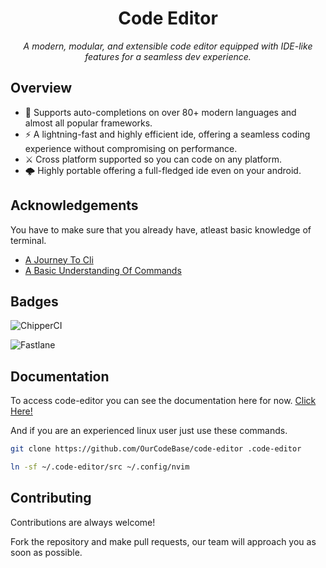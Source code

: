<div align="center">

# Code Editor
<p><i>A modern, modular, and extensible code editor equipped with IDE-like features for a seamless dev experience.</i></p>

</div>

## Overview
- 🎉 Supports auto-completions on over 80+ modern languages and almost all popular frameworks.
- ⚡ A lightning-fast and highly efficient ide, offering a seamless coding experience without compromising on performance.️
- ⚔ Cross platform supported so you can code on any platform.
- 🌩️ Highly portable offering a full-fledged ide even on your android.

## Acknowledgements
You have to make sure that you already have, atleast basic knowledge of terminal.
 - [A Journey To Cli](https://www.geeksforgeeks.org/linux-tutorial/)
 - [A Basic Understanding Of Commands](https://www.geeksforgeeks.org/basic-linux-commands/)
## Badges
![ChipperCI](https://img.shields.io/badge/bsd_licensed-1e394e.svg?style=for-the-badge&logo=chipperci&logoColor=white)

![Fastlane](https://img.shields.io/badge/maintained-%2382bd4e.svg?style=for-the-badge&logo=fastlane&logoColor=black)

## Documentation
To access code-editor you can see the documentation here for now. [Click Here!](https://github.com/My-CodeDefense/code-editor)

And if you are an experienced linux user just use these commands.
```sh
git clone https://github.com/OurCodeBase/code-editor .code-editor
```

```sh
ln -sf ~/.code-editor/src ~/.config/nvim
```

## Contributing
Contributions are always welcome!

Fork the repository and make pull requests, our team will approach you as soon as possible.

